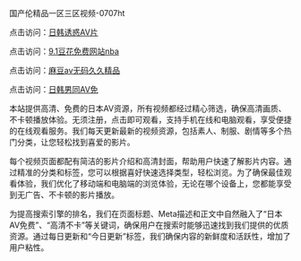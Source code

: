 国产伦精品一区三区视频-0707ht


点击访问：<a href="https://bered.pages.dev/">日韩诱惑AV片</a>

点击访问：<a href="https://cfad.pages.dev/">9.1豆花免费网站nba</a>

点击访问：<a href="https://bsdf-5f5.pages.dev/">麻豆av无码久久精品</a>

点击访问：<a href="https://fdhf-454.pages.dev/">日韩男同AV免</a>

本站提供高清、免费的日本AV资源，所有视频都经过精心筛选，确保高清画质、不卡顿播放体验。无须注册，点击即可观看，支持手机在线和电脑观看，享受便捷的在线观看服务。我们每天更新最新的视频资源，包括素人、制服、剧情等多个热门分类，让您轻松找到喜爱的影片。

每个视频页面都配有简洁的影片介绍和高清封面，帮助用户快速了解影片内容。通过精准的分类和标签，您可以根据喜好快速选择类型，轻松浏览。为了确保最佳观看体验，我们优化了移动端和电脑端的浏览体验，无论在哪个设备上，您都能享受到无广告、不卡顿的影片播放。

为提高搜索引擎的排名，我们在页面标题、Meta描述和正文中自然融入了“日本AV免费”、“高清不卡”等关键词，确保用户在搜索时能够迅速找到我们提供的优质资源。通过每日更新和“今日更新”标签，我们确保内容的新鲜度和活跃性，增加了用户粘性。

<span style="display:none;">[Canonical link](https://github.com/dangconsong20250707/dangconsong6 ）</span>
